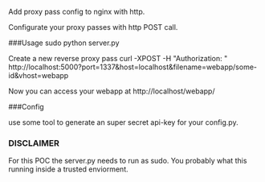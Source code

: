 Add proxy pass config to nginx with http.

Configurate your proxy passes with http POST call.

###Usage
    sudo python server.py

Create a new reverse proxy pass
  curl -XPOST -H "Authorization: <super-secret-key>" http://localhost:5000?port=1337&host=localhost&filename=webapp/some-id&vhost=webapp

Now you can access your webapp at http://localhost/webapp/

###Config 

use some tool to generate an super secret api-key for your config.py.


### DISCLAIMER

For this POC the server.py needs to run as sudo. You probably what this running inside a trusted enviorment. 
